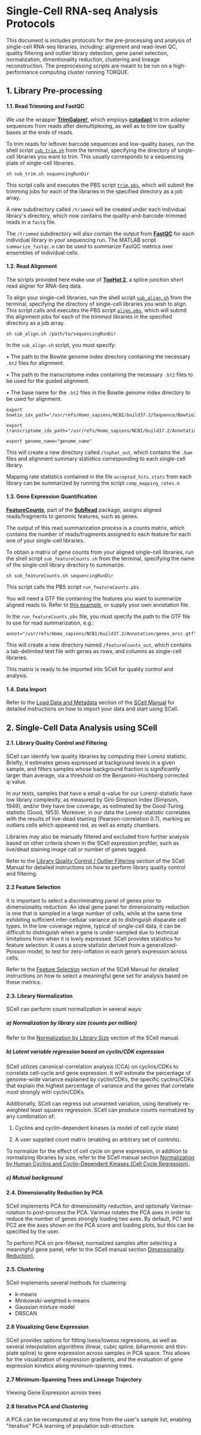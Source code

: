 # Single-Cell RNA-seq Analysis Protocols

This document is includes protocols for the pre-processing and analysis of single-cell RNA-seq libraries, including: alignment and read-level QC, quality filtering and outlier library detection, gene panel selection, normalization, dimentionality reduction, clustering and lineage reconstruction. The preprocessing scripts are meant to be run on a high-performance computing cluster running TORQUE.

## 1. Library Pre-processing

#### 1.1. Read Trimming and FastQC

We use the wrapper [**TrimGalore!**](http://www.bioinformatics.babraham.ac.uk/projects/trim_galore/), which employs [**cutadapt**](https://wiki.gacrc.uga.edu/wiki/Cutadapt) to trim adapter sequences from reads after demultiplexing, as well as to trim low quality bases at the ends of reads.

To trim reads for leftover barcode sequences and low-quality bases, run the shell script [`sub_trim.sh`](https://dl.dropboxusercontent.com/u/9990581/SCell/PreProcessingScripts/sub_trim.sh) from the terminal, specifying the directory of single-cell libraries you want to trim. This usually corresponds to a sequencing plate of single-cell libraries.

```
sh sub_trim.sh sequencingRunDir
```

This script calls and executes the PBS script [`trim.pbs`](https://dl.dropboxusercontent.com/u/9990581/SCell/PreProcessingScripts/trim.pbs), which will submit the trimming jobs for each of the libraries in the specified directory as a job array.

A new subdirectory called `/trimmed` will be created under each individual library's directory, which now contains the quality-and-barcode-trimmed reads in a `fastq` file.

The `/trimmed` subdirectory will also contain the output from [**FastQC**](http://www.bioinformatics.babraham.ac.uk/projects/fastqc/) for each individual library in your sequencing run. The MATLAB script `summarize_fastqc.m` can be used to summarize FastQC metrics over ensembles of individual cells.

#### 1.2. Read Alignment
The scripts provided here make use of [**TopHat 2**](https://ccb.jhu.edu/software/tophat/index.shtml), a splice junction short read aligner for RNA-Seq data.

To align your single-cell libraries, run the shell script [`sub_align.sh`]() from the terminal, specifying the directory of single-cell libraries you wish to align. This script calls and executes the PBS script [`align.pbs`](), which will submit the alignment jobs for each of the *trimmed* libraries in the specified directory as a job array.

```
sh sub_align.sh /path/to/sequencingRunDir
```

In the `sub_align.sh` script, you must specify:

 • The path to the Bowtie genome index directory containing the necessary `.bt2` files for alignment.

 • The path to the transcriptome index containing the necessary `.bt2` files to be used for the guided alignment.

 • The base name for the `.bt2` files in the Bowtie genome index directory to be used for alignment.

```
export bowtie_idx_path="/usr/refs/Homo_sapiens/NCBI/build37.2/Sequence/Bowtie2Index/"
```

```
export transcriptome_idx_path="/usr/refs/Homo_sapiens/NCBI/build37.2/Annotation/Genes/genes"
```
```
export genome_name="genome_name"
```

This will create a new directory called `/tophat_out`, which contains the `.bam` files and alignment summary statistics corresponding to each single-cell library.

Mapping rate statistics contained in the file `accepted_hits.stats` from each library can be summarized by running the script `comp_mapping_rates.m`

#### 1.3. Gene Expression Quantification

[**FeatureCounts**](http://bioinformatics.oxfordjournals.org/content/30/7/923.full.pdf?keytype=ref&ijkey=ZzPz96t2lqzAH6F), part of the [**SubRead**](http://subread.sourceforge.net/) package, assigns aligned reads/fragments to genomic features, such as genes.

The output of this read summarization process is a counts matrix, which contains the number of reads/fragments assigned to each feature for each one of your single-cell libraries.

To obtain a matrix of gene counts from your aligned single-cell libraries, run the shell script
`sub_featureCounts.sh` from the terminal, specifying the name of the single-cell library directory to summarize.

```
sh sub_featureCounts.sh sequencingRunDir
```
This script calls the PBS script `run_featureCounts.pbs`.

You will need a GTF file containing the features you want to summarize aligned reads to. Refer to [this example](https://dl.dropboxusercontent.com/u/9990581/genes_ercc.gtf), or supply your own annotation file.

In the `run_featureCounts.pbs` file, you must specify the path to the GTF file to use for read summarization, e.g.:

```
annot="/usr/refs/Homo_sapiens/NCBI/build37.2/Annotation/genes_ercc.gtf"
```

This will create a new directory named `/featureCounts_out`, which contains a tab-delimited text file with genes as rows, and columns as single-cell libraries.

This matrix is ready to be imported into SCell for quality control and analysis.

#### 1.4. Data Import

Refer to the [Load Data and Metadata](https://github.com/carmensandoval/SCell/blob/master/Manual.md#1-load-data-and-metadata) section of the [SCell Manual](https://github.com/carmensandoval/SCell/blob/master/Manual.md#using-scell) for detailed instructions on how to import your data and start using SCell.

## 2. Single-Cell Data Analysis using SCell

#### 2.1. Library Quality Control and Filtering

SCell can identify low quality libraries by computing their Lorenz statistic. Briefly, it estimates genes expressed at background levels in a given sample, and filters samples whose background fraction is significantly larger than average, via a threshold on the Benjamini-Hochberg corrected q-value.

In our tests, samples that have a small q-value for our Lorenz-statistic have low library complexity, as measured by Gini-Simpson index (Simpson, 1949), and/or they have low coverage, as estimated by the Good-Turing statistic (Good, 1953). Moreover, in our data the Lorenz-statistic correlates with the results of live-dead staining (Pearson-correlation 0.7), marking as outliers cells which appeared red, as well as empty chambers.

Libraries may also be manually filtered and excluded from further analysis based on other criteria shown in the SCell expression profiler, such as live/dead staining image call or number of genes tagged.

Refer to the [Library Quality Control / Outlier Filtering](https://github.com/carmensandoval/SCell/blob/master/Manual.md#2-library-quality-control--outlier-filtering) section of the SCell Manual for detailed instructions on how to perform library quality control and filtering.

#### 2.2 Feature Selection

It is important to select a discriminating panel of genes prior to dimensionality reduction. An ideal gene panel for dimensionality reduction is one that is sampled in a large number of cells, while at the same time exhibiting sufficient inter-cellular variance as to distinguish disparate cell types. In the low-coverage regime, typical of single-cell data, it can be difficult to distinguish when a gene is under-sampled due to technical limitations from when it is lowly expressed.
SCell provides statistics for feature selection. It uses a score statistic derived from a generalized-Poisson model, to test for zero-inflation in each gene’s expression across cells.  

Refer to the [Feature Selection](https://github.com/carmensandoval/SCell/blob/master/Manual.md#feature-selection) section of the SCell Manual for detailed instructions on how to select a meaningful gene set for analysis based on these metrics.

#### 2.3. Library Normalization

SCell can perform count normalization in several ways:

##### a) Normalization by library size (counts per million)

Refer to the [Normalization by Library Size](https://github.com/carmensandoval/SCell/blob/master/Manual.md#3a-feature-selection-and-normalization-by-library-size-cpm) section of the SCell manual.

##### b) Latent variable regression based on cyclin/CDK expression

SCell utilizes canonical-correlation analysis (CCA) on cyclins/CDKs to correlate cell-cycle and gene expression. It will estimate the percentage of genome-wide variance explained by cyclin/CDKs, the specific cyclins/CDKs that explain the highest percentage of variance and the genes that correlate most strongly with cyclin/CDKs.

Additionally, SCell can regress out unwanted variation, using iteratively re-weighted least squares regression. SCell can produce counts normalized by any combination of:

1. Cyclins and cyclin-dependent kinases (a model of cell cycle state)

2. A user supplied count matrix (enabling an arbitrary set of controls).

To normalize for the effect of cell cycle on gene expression, in addition to normalizing libraries by size, refer to the  SCell manual section [Normalization by Human Cyclins and Cyclin-Dependent Kinases (Cell Cycle Regression).](https://github.com/carmensandoval/SCell/blob/master/Manual.md#3b-normalization-by-human-cyclins-and-cyclin-dependent-kinases-cell-cycle-regression)

##### c) Mutual background

#### 2.4. Dimensionality Reduction by PCA

SCell implements PCA for dimensionality reduction, and optionally Varimax-rotation to post-process the PCA. Varimax rotates the PCA axes in order to reduce the number of genes strongly loading two axes. By default, PC1 and PC2 are the axes shown on the PCA score and loading plots, but this can be specified by the user.

To perform PCA on pre-filtered, normalized samples after selecting a meaningful gene panel, refer to the  SCell manual section [Dimensionality Reduction).](https://github.com/carmensandoval/SCell/blob/master/Manual.md#4-dimensionality-reduction-pca)

#### 2.5. Clustering

SCell implements several methods for clustering:

- k-means
- Minkowski-weighted k-means
- Gaussian mixture model
- DBSCAN

#### 2.6 Visualizing Gene Expression

SCell provides options for fitting loess/lowess regressions, as well as several interpolation algorithms (linear, cubic spline, biharmonic and thin-plate spline) to gene expression across samples in PCA space. This allows for the visualization of expression
gradients, and the evaluation of gene expression kinetics along minimum-spanning trees.


#### 2.7 Minimum-Spanning Trees and Lineage Trajectory

Viewing Gene Expression across trees

#### 2.8 Iterative PCA and Clustering

A PCA can be recomputed at any time from the user's sample list, enabling "iterative" PCA learning of population sub-structure.
